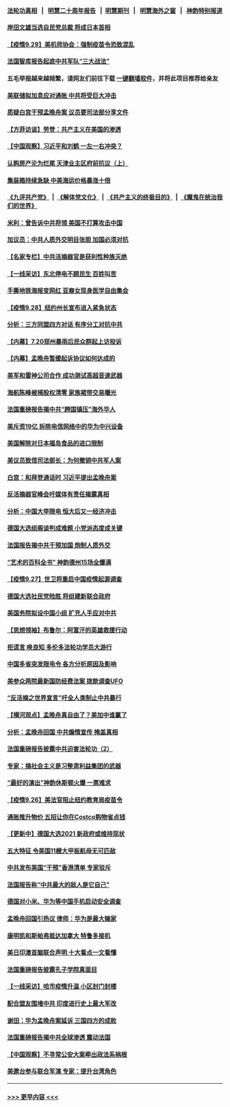 #### [法轮功真相](https://github.com/gfw-breaker/truth/blob/master/README.md?t=0) &nbsp;&nbsp;|&nbsp;&nbsp; [明慧二十周年报告](https://github.com/gfw-breaker/mh-reports/blob/master/README.md?t=0) &nbsp;&nbsp;|&nbsp;&nbsp;[明慧期刊](https://github.com/gfw-breaker/mh-qikan) &nbsp;&nbsp;|&nbsp;&nbsp; [明慧海外之窗](https://github.com/gfw-breaker/mh-news/blob/master/README.md?t=0) &nbsp;&nbsp;|&nbsp;&nbsp; [神韵特别报道](https://github.com/gfw-breaker/mh-news/blob/master/shenyun.md?t=0)
#### [岸田文雄当选自民党总裁 将成日本首相](../pages/nf4514/n13268303.md?t=09292201) 
#### [【疫情9.29】美机师协会：强制疫苗令恐致混乱](../pages/nf4514/n13268608.md?t=09292201) 
#### [法国智库报告起底中共军队“三大战法”](../pages/nf4514/n13267627.md?t=09292201) 
#### 五毛举报越来越频繁，请网友们前往下载 [一键翻墙软件](https://github.com/gfw-breaker/ssr-accounts)，并将此项目推荐给亲友
#### [美联储拟加息应对通胀 中共将受巨大冲击](../pages/nf4514/n13268297.md?t=09292201) 
#### [质疑白宫干预孟晚舟案 议员要司法部分享文件](../pages/nf4514/n13267766.md?t=09292201) 
#### [【方菲访谈】劳登：共产主义在美国的渗透](../pages/nf4514/n13267112.md?t=09292201) 
#### [【中国观察】习近平和刘鹤 一左一右冲突？](../pages/nf4514/n13267731.md?t=09292201) 
#### [认购房产沦为烂尾 天津业主区府前抗议（上）](../pages/nf4514/n13267571.md?t=09292201) 
#### [集装箱持续急缺 中美海运价格暴涨十倍](../pages/nf4514/n13265311.md?t=09292201) 
#### [《九评共产党》](https://github.com/begood0513/9ping.md/blob/master/README.md) &nbsp;|&nbsp; [《解体党文化》](../../../../jtdwh.md/blob/master/README.md)  &nbsp;|&nbsp; [《共产主义的终极目的》](../../../../gczydzjmd.md/blob/master/README.md) &nbsp;|&nbsp; [《魔鬼在统治我们的世界》](../../../../mgztzwmdsj.md/blob/master/README.md) 
#### [米利：曾告诉中共将领 美国不打算攻击中国](../pages/nf4514/n13267396.md?t=09292201) 
#### [加议员：中共人质外交明目张胆 加国必须对抗](../pages/nf4514/n13265365.md?t=09292201) 
#### [【名家专栏】中共活摘器官是获利性种族灭绝](../pages/nf4514/n13266810.md?t=09292201) 
#### [【一线采访】东北停电不顾民生 百姓叫苦](../pages/nf4514/n13266706.md?t=09292201) 
#### [手撕地铁海报变网红 亚裔女现身医学自由集会](../pages/nf4514/n13265608.md?t=09292201) 
#### [【疫情9.28】纽约州长宣布进入紧急状态](../pages/nf4514/n13265960.md?t=09292201) 
#### [分析：三方同盟四方对话 有序分工对抗中共](../pages/nf4514/n13265695.md?t=09292201) 
#### [【内幕】7.20郑州暴雨后民众群起上访投诉](../pages/nf4514/n13265216.md?t=09292201) 
#### [【内幕】孟晚舟暂缓起诉协议如何达成的](../pages/nf4514/n13265320.md?t=09292201) 
#### [美军和雷神公司合作 成功测试高超音速武器](../pages/nf4514/n13265280.md?t=09292201) 
#### [海航陈峰被捕股权清零 家族裙带交易曝光](../pages/nf4514/n13265523.md?t=09292201) 
#### [法国重磅报告揭中共“跨国镇压”海外华人](../pages/nf4514/n13263418.md?t=09292201) 
#### [美斥资19亿 拆除电信网络中的华为中兴设备](../pages/nf4514/n13264934.md?t=09292201) 
#### [美国解除对日本福岛食品的进口限制](../pages/nf4514/n13260221.md?t=09292201) 
#### [美议员致信司法部长：为何撤销中共军人案](../pages/nf4514/n13264667.md?t=09292201) 
#### [白宫：和拜登通话时 习近平提出孟晚舟案](../pages/nf4514/n13264750.md?t=09292201) 
#### [反活摘器官峰会吁媒体有责任揭露真相](../pages/nf4514/n13264475.md?t=09292201) 
#### [分析：中国大举限电 恒大后又一经济冲击](../pages/nf4514/n13264369.md?t=09292201) 
#### [德国大选组阁谈判成难题 小党派态度成关键](../pages/nf4514/n13264044.md?t=09292201) 
#### [法国报告揭中共干预加国 炮制人质外交](../pages/nf4514/n13260810.md?t=09292201) 
#### [“艺术的百科全书” 神韵德州15场全爆满](../pages/nf4514/n13263825.md?t=09292201) 
#### [【疫情9.27】世卫将重启中国疫情起源调查](../pages/nf4514/n13263029.md?t=09292201) 
#### [德国大选社民党险胜 将组建新联合政府](../pages/nf4514/n13263220.md?t=09292201) 
#### [美国务院拟设中国小组 扩充人手应对中共](../pages/nf4514/n13262807.md?t=09292201) 
#### [【思想领袖】布鲁尔：阿富汗的英雄救援行动](../pages/nf4514/n13219628.md?t=09292201) 
#### [拒谎言 唤良知 多伦多法轮功学员大游行](../pages/nf4514/n13261819.md?t=09292201) 
#### [中国多省突发限电令 各方分析原因及影响](../pages/nf4514/n13262087.md?t=09292201) 
#### [美参众两院最新国防经费法案 拨款调查UFO](../pages/nf4514/n13261960.md?t=09292201) 
#### [“反活摘之世界宣言”吁全人类制止中共暴行](../pages/nf4514/n13259730.md?t=09292201) 
#### [【横河观点】孟晚舟真自由了？美加中谁赢了](../pages/nf4514/n13260514.md?t=09292201) 
#### [分析：孟晚舟回国 中共煽情宣传 掩盖真相](../pages/nf4514/n13261407.md?t=09292201) 
#### [法国重磅报告披露中共迫害法轮功（2）](../pages/nf4514/n13259760.md?t=09292201) 
#### [专家：搞社会主义是习整肃利益集团的武器](../pages/nf4514/n13258054.md?t=09292201) 
#### [“最好的演出”神韵休斯顿火爆 一票难求](../pages/nf4514/n13261355.md?t=09292201) 
#### [【疫情9.26】美法官阻止纽约教育局疫苗令](../pages/nf4514/n13261248.md?t=09292201) 
#### [通胀推升物价 五招让你在Costco购物省点钱](../pages/nf4514/n13258948.md?t=09292201) 
#### [【更新中】德国大选2021 新政府或维持现状](../pages/nf4514/n13261125.md?t=09292201) 
#### [五大特征 令美国11艘大甲板航母无可匹敌](../pages/nf4514/n13256723.md?t=09292201) 
#### [中共发布美国“干预”香港清单 专家驳斥](../pages/nf4514/n13260410.md?t=09292201) 
#### [法国报告称“中共最大的敌人是它自己”](../pages/nf4514/n13260484.md?t=09292201) 
#### [德国对小米、华为等中国手机启动安全调查](../pages/nf4514/n13260278.md?t=09292201) 
#### [孟晚舟回国引热议 律师：华为是最大输家](../pages/nf4514/n13260223.md?t=09292201) 
#### [康明凯和斯帕弗抵达加拿大 特鲁多接机](../pages/nf4514/n13259947.md?t=09292201) 
#### [美日印澳首脑联合声明 十大看点一文看懂](../pages/nf4514/n13259995.md?t=09292201) 
#### [法国重磅报告披露孔子学院真面目](../pages/nf4514/n13259615.md?t=09292201) 
#### [【一线采访】哈市疫情升温 小区封门封楼](../pages/nf4514/n13259438.md?t=09292201) 
#### [配合盟友围堵中共 印度进行史上最大军改](../pages/nf4514/n13259445.md?t=09292201) 
#### [谢田：华为孟晚舟案延诉 三国四方的成败](../pages/nf4514/n13259561.md?t=09292201) 
#### [法国重磅报告揭中共全球渗透 震动法国](../pages/nf4514/n13258522.md?t=09292201) 
#### [【中国观察】不寻常公安大案牵出政法系祸根](../pages/nf4514/n13259356.md?t=09292201) 
#### [美邀台参与联合军演 专家：提升台湾角色](../pages/nf4514/n13259336.md?t=09292201) 

----
#### [ >>> 更早内容 <<< ](../indexes/nf4514-earlier.md)
